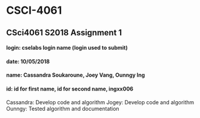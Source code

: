 # CSCI-4061
## CSci4061 S2018 Assignment 1
#### login: cselabs login name (login used to submit)
#### date: 10/05/2018
#### name: Cassandra Soukaroune, Joey Vang, Ounngy Ing 
#### id: id for first name, id for second name, ingxx006

Cassandra: Develop code and algorithm
Jogey: Develop code and algorithm
Ounngy: Tested algorithm and documentation
